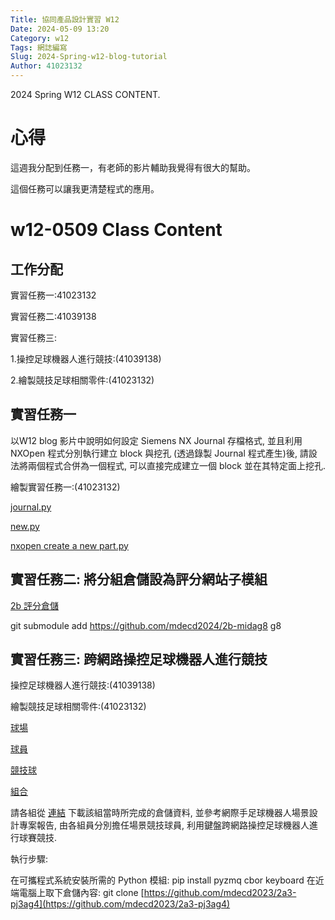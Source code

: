 ```yaml
---
Title: 協同產品設計實習 W12
Date: 2024-05-09 13:20
Category: w12
Tags: 網誌編寫
Slug: 2024-Spring-w12-blog-tutorial
Author: 41023132
---
```


2024 Spring W12 CLASS CONTENT.

<!-- PELICAN_END_SUMMARY -->

# 心得
這週我分配到任務一，有老師的影片輔助我覺得有很大的幫助。

這個任務可以讓我更清楚程式的應用。

# w12-0509 Class Content
## 工作分配

實習任務一:41023132

實習任務二:41039138

實習任務三:

1.操控足球機器人進行競技:(41039138)

2.繪製競技足球相關零件:(41023132)

## 實習任務一

以W12 blog 影片中說明如何設定 Siemens NX Journal 存檔格式, 並且利用 NXOpen 程式分別執行建立 block 與挖孔 (透過錄製 Journal 程式產生)後, 請設法將兩個程式合併為一個程式, 可以直接完成建立一個 block 並在其特定面上挖孔.

繪製實習任務一:(41023132)

[journal.py](https://drive.google.com/file/d/1IBx-CXFwV4lKyex9Qmwyxa5XNOy8ObEf/view?usp=drive_link)

[new.py](https://drive.google.com/file/d/1-Dxye8L3iQDHPwJhBmbVP7-h0Hw28K7v/view?usp=drive_link)

[nxopen create a new part.py](https://drive.google.com/file/d/19daqSlctvkNmS5zVh8h4g70xKEczuPbH/view?usp=drive_link)


## 實習任務二: 將分組倉儲設為評分網站子模組

[2b 評分倉儲](https://github.com/mdecd2024/2bstud-2bsite)

git submodule add https://github.com/mdecd2024/2b-midag8 g8

## 實習任務三: 跨網路操控足球機器人進行競技

操控足球機器人進行競技:(41039138)

繪製競技足球相關零件:(41023132)

[球場](https://drive.google.com/file/d/14qBd0F_TtcKnVi-7i4sGsBO_LfSksYsO/view?usp=drive_link)

[球員](https://drive.google.com/file/d/1htX1jAnFyEqV3iCdO8xW71biD8qxOj1b/view?usp=drive_link)

[競技球](https://drive.google.com/file/d/1vBT2HPVWGzMjjmmwAjgn-W0AbagQqGMO/view?usp=drive_link)

[組合](https://drive.google.com/file/d/19_rclGE-6ZnltQxpKEDaCwBlm1txkgDo/view?usp=drive_link)


請各組從 [連結](https://github.com/mdecd2023/2a3-pj3ag4) 下載該組當時所完成的倉儲資料, 並參考網際手足球機器人場景設計專案報告, 由各組員分別擔任場景競技球員, 利用鍵盤跨網路操控足球機器人進行球賽競技.

執行步驟:

在可攜程式系統安裝所需的 Python 模組: pip install pyzmq cbor keyboard
在近端電腦上取下倉儲內容: git clone [https://github.com/mdecd2023/2a3-pj3ag4](https://github.com/mdecd2023/2a3-pj3ag4)

